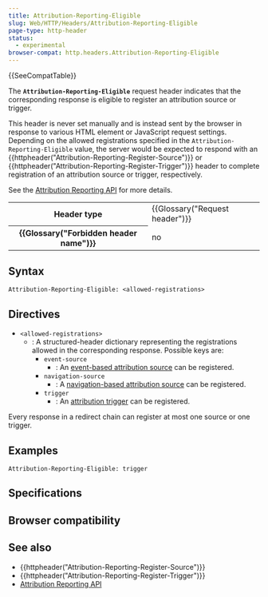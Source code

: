```yaml
---
title: Attribution-Reporting-Eligible
slug: Web/HTTP/Headers/Attribution-Reporting-Eligible
page-type: http-header
status:
  - experimental
browser-compat: http.headers.Attribution-Reporting-Eligible
---
```


{{SeeCompatTable}}

The **`Attribution-Reporting-Eligible`** request header indicates that the corresponding response is eligible to register an attribution source or trigger.

This header is never set manually and is instead sent by the browser in response to various HTML element or JavaScript request settings. Depending on the allowed registrations specified in the `Attribution-Reporting-Eligible` value, the server would be expected to respond with an {{httpheader("Attribution-Reporting-Register-Source")}} or {{httpheader("Attribution-Reporting-Register-Trigger")}} header to complete registration of an attribution source or trigger, respectively.

See the [Attribution Reporting API](/Web/API/Attribution_Reporting_API) for more details.

<table class="properties">
  <tbody>
    <tr>
      <th scope="row">Header type</th>
      <td>{{Glossary("Request header")}}</td>
    </tr>
    <tr>
      <th scope="row">{{Glossary("Forbidden header name")}}</th>
      <td>no</td>
    </tr>
  </tbody>
</table>

## Syntax

```http
Attribution-Reporting-Eligible: <allowed-registrations>
```

## Directives

- `<allowed-registrations>`
  - : A structured-header dictionary representing the registrations allowed in the corresponding response. Possible keys are:
    - `event-source`
      - : An [event-based attribution source](/Web/API/Attribution_Reporting_API/Registering_sources#event-based_attribution_sources) can be registered.
    - `navigation-source`
      - : A [navigation-based attribution source](/Web/API/Attribution_Reporting_API/Registering_sources#navigation-based_attribution_sources) can be registered.
    - `trigger`
      - : An [attribution trigger](/Web/API/Attribution_Reporting_API/Registering_triggers) can be registered.

Every response in a redirect chain can register at most one source or one trigger.

## Examples

```http
Attribution-Reporting-Eligible: trigger
```

## Specifications



## Browser compatibility



## See also

- {{httpheader("Attribution-Reporting-Register-Source")}}
- {{httpheader("Attribution-Reporting-Register-Trigger")}}
- [Attribution Reporting API](/Web/API/Attribution_Reporting_API)
